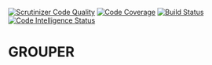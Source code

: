 [![Scrutinizer Code Quality](https://scrutinizer-ci.com/g/bredsjomagnus/Grouper/badges/quality-score.png?b=master)](https://scrutinizer-ci.com/g/bredsjomagnus/Grouper/?branch=master)
[![Code Coverage](https://scrutinizer-ci.com/g/bredsjomagnus/Grouper/badges/coverage.png?b=master)](https://scrutinizer-ci.com/g/bredsjomagnus/Grouper/?branch=master)
[![Build Status](https://scrutinizer-ci.com/g/bredsjomagnus/Grouper/badges/build.png?b=master)](https://scrutinizer-ci.com/g/bredsjomagnus/Grouper/build-status/master)
[![Code Intelligence Status](https://scrutinizer-ci.com/g/bredsjomagnus/Grouper/badges/code-intelligence.svg?b=master)](https://scrutinizer-ci.com/code-intelligence)
# GROUPER
